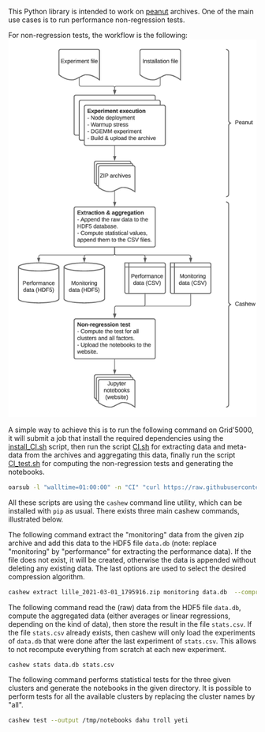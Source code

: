 This Python library is intended to work on [peanut](https://github.com/Ezibenroc/peanut/) archives. One of the main use
cases is to run performance non-regression tests.

For non-regression tests, the workflow is the following:
![workflow drawing](workflow.png)

A simple way to achieve this is to run the following command on Grid'5000, it
will submit a job that install the required dependencies using the
[install_CI.sh](install_CI.sh) script, then run the script [CI.sh](CI.sh) for
extracting data and meta-data from the archives and aggregating this data,
finally run the script [CI_test.sh](CI_test.sh) for computing the
non-regression tests and generating the notebooks.

```sh
oarsub -l "walltime=01:00:00" -n "CI" "curl https://raw.githubusercontent.com/Ezibenroc/cashew/master/install_CI.sh | bash && bash /CI.sh && bash /CI_test.sh"
```

All these scripts are using the `cashew` command line utility, which can be
installed with `pip` as usual. There exists three main cashew commands,
illustrated below.

The following command extract the "monitoring" data from the given zip archive
and add this data to the HDF5 file `data.db` (note: replace "monitoring" by
"performance" for extracting the performance data). If the file does not exist,
it will be created, otherwise the data is appended without deleting any
existing data. The last options are used to select the desired compression
algorithm.
```sh
cashew extract lille_2021-03-01_1795916.zip monitoring data.db  --compression zlib --compression_lvl 9 --format table
```

The following command read the (raw) data from the HDF5 file `data.db`, compute
the aggregated data (either averages or linear regressions, depending on the
kind of data), then store the result in the file `stats.csv`. If the file
`stats.csv` already exists, then cashew will only load the experiments of
`data.db` that were done after the last experiment of `stats.csv`. This allows
to not recompute everything from scratch at each new experiment.
```sh
cashew stats data.db stats.csv
```

The following command performs statistical tests for the three given clusters
and generate the notebooks in the given directory. It is possible to perform
tests for all the available clusters by replacing the cluster names by "all".
```sh
cashew test --output /tmp/notebooks dahu troll yeti
```

